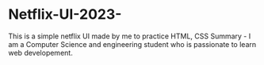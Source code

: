 # Netflix-UI-2023-
This is a simple netflix UI made by me to practice HTML, CSS
Summary - 
I am a Computer Science and engineering student who is passionate to learn web developement.
